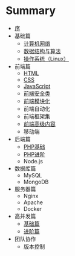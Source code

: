 # Summary

* [序](README.md)
* 基础篇
  * [计算机网络](basic/network.md)
  * [数据结构与算法](basic/algorithm.md)
  * [操作系统（Linux）](basic/linux.md)
* 前端篇
  * [HTML](front-end/html.md)
  * [CSS](front-end/css.md)
  * [JavaScript](front-end/js.md)
  * [前端安全类](front-end/safe.md)
  * [前端模块化](front-end/module.md)
  * 前端自动化
  * 前端框架集
  * [前端高级内容](front-end/advance.md)
  * 移动端
* 后端篇
  * [PHP基础](back-end/php-basic.md)
  * [PHP进阶](back-end/php-senior.md)
  * Node.js
* 数据库篇
  * MySQL
  * MongoDB
* 服务器篇
  * Nginx
  * Apache
  * Docker
* 高并发篇
  * [基础篇](supervene/basic.md)
  * [进阶篇](supervene/senior.md)
* 团队协作
  * 版本控制
